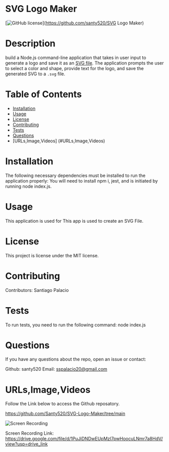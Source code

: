 
  # SVG Logo Maker
  [![GitHub license](https://img.shields.io/badge/license-MIT-blue.svg)](https://github.com/santy520/SVG Logo Maker)
  
  # Description
  
  build a Node.js command-line application that takes in user input to generate a logo and save it as an [SVG file](https://en.wikipedia.org/wiki/Scalable_Vector_Graphics). The application prompts the user to select a color and shape, provide text for the logo, and save the generated SVG to a `.svg` file.
  
  # Table of Contents 
  
  * [Installation](#installation)
  * [Usage](#usage)
  * [License](#license)
  * [Contributing](#contributing)
  * [Tests](#tests)
  * [Questions](#questions)
  * [URLs,Image,Videos] (#URLs,Image,Videos)
  
  # Installation
  
  The following necessary dependencies must be installed to run the application properly: You will need to install npm i, jest, and is initiated by running node index.js.
  
  # Usage
  
  This application is used for This app is used to create an SVG File.
  
  # License
  
  This project is license under the MIT license.
  
  # Contributing
  
  Contributors: Santiago Palacio
  
  # Tests
  
  To run tests, you need to run the following command: node index.js
  
  # Questions
  
  If you have any questions about the repo, open an issue or contact:
  
  Github: santy520 
  Email: sspalacio20@gmail.com
  
  # URLs,Image,Videos
  Follow the Link below to access the Github reposatory.

 https://github.com/Santy520/SVG-Logo-Maker/tree/main

![Screen Recording](/assets/Screen%20Recording%202024-04-14%20at%2011.40.38 PM%20(2).gif)

 Screen Recording Link:
 https://drive.google.com/file/d/1PuJiDNDwEUpMzI7pwHoocuLNmr7a8HdV/view?usp=drive_link